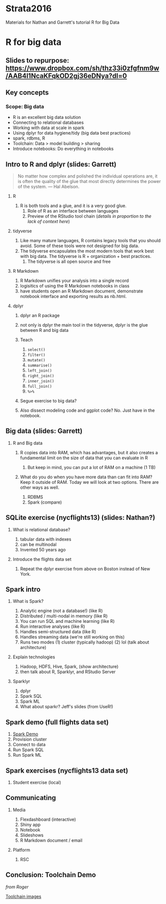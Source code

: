 
Strata2016
==========

Materials for Nathan and Garrett's tutorial R for Big Data

R for big data
==============

Slides to repurpose: <https://www.dropbox.com/sh/thz33i0zfgfnm9w/AAB4l1NcaKFqkOD2gj36eDNya?dl=0>
------------------------------------------------------------------------------------------------

Key concepts
------------

### Scope: Big data

-   R is an excellent big data solution
-   Connecting to relational databases
-   Working with data at scale in spark
-   Using dplyr for data hygiene/tidy (big data best practices)
-   spark, rdbms, R
-   Toolchain: Data &gt; model building &gt; sharing
-   Introduce notebooks: Do everything in notebooks

Intro to R and dplyr (slides: Garrett)
--------------------------------------

> No matter how complex and polished the individual operations are, it is often the quality of the glue that most directly determines the power of the system. — Hal Abelson.

1.  R
    1.  R is both tools and a glue, and it is a very good glue.
        1.  Role of R as an interface between languages
        2.  Preview of the RStudio tool chain (*details in proportion to the lack of context here*)

2.  tidyverse
    1.  Like many mature languages, R contains legacy tools that you should avoid. Some of these tools were not designed for big data.
    2.  The tidyverse encapsulates the most modern tools that work best with big data. The tidyverse is R + organization + best practices.
        1.  The tidyverse is all open source and free

3.  R Markdown
    1.  R Markdown unifies your analysis into a single record
    2.  logisitics of using the R Markdown notebooks in class
    3.  have students open an R Markdown document, demonstrate notebook interface and exporting results as nb.html.

4.  dplyr
    1.  dplyr an R package
    2.  not only is dplyr the main tool in the tidyverse, dplyr is the glue between R and big data
    3.  Teach
        1.  `select()`
        2.  `filter()`
        3.  `mutate()`
        4.  `summarise()`
        5.  `left_join()`
        6.  `right_join()`
        7.  `inner_join()`
        8.  `full_join()`
        9.  `%>%`

    4.  Segue exercise to big data?
    5.  Also dissect modeling code and ggplot code? No. Just have in the notebook.

Big data (slides: Garrett)
--------------------------

1.  R and Big data
    1.  R copies data into RAM, which has advantages, but it also creates a fundamental limit on the size of data that you can evaluate in R
        1.  But keep in mind, you can put a lot of RAM on a machine (1 TB)

    2.  What do you do when you have more data than can fit into RAM? Keep it outside of RAM. Today we will look at two options. There are other ways as well.
        1.  RDBMS
        2.  Spark (compare)

SQLite exercise (nycflights13) (slides: Nathan?)
------------------------------------------------

1.  What is relational database?
    1.  tabular data with indexes
    2.  can be multinodal
    3.  Invented 50 years ago

2.  Introduce the flights data set
    1.  Repeat the dplyr exercise from above on Boston instead of New York.

Spark intro
-----------

1.  What is Spark?
    1.  Analytic engine (not a database!) (like R)
    2.  Distributed / multi-nodal in memory (like R)
    3.  You can run SQL and machine learning (like R)
    4.  Run interactive analyses (like R)
    5.  Handles semi-structured data (like R)
    6.  Handles streaming data (we're still working on this)
    7.  Runs two modes (1) cluster (typically hadoop) (2) lol (talk about architecture)

2.  Explain technologies
    1.  Hadoop, HDFS, Hive, Spark, (show architecture)
    2.  then talk about R, Sparklyr, and RStudio Server

3.  Sparklyr
    1.  dplyr
    2.  Spark SQL
    3.  Spark ML
    4.  What about sparkr? Jeff's slides (from UseR!)

Spark demo (full flights data set)
----------------------------------

1.  [Spark Demo](https://beta.rstudioconnect.com/content/1409/sparkClusterDemo.html)
2.  Provision cluster
3.  Connect to data
4.  Run Spark SQL
5.  Run Spark ML

Spark exercises (nycflights13 data set)
---------------------------------------

1.  Student exercise (local)

Communicating
-------------

1.  Media
    1.  Flexdashboard (interactive)
    2.  Shiny app
    3.  Notebook
    4.  Slideshows
    5.  R Markdown document / email

2.  Platform
    1.  RSC

Conclusion: Toolchain Demo
--------------------------

*from Roger*

[Toolchain images](https://beta.rstudioconnect.com/connect/#/apps/1416)
